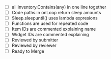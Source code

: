 - [ ] all inventory.Contains(any) in one line together
- [ ] Code paths in onLoop return sleep amounts
- [ ] Sleep.sleepuntil() uses lambda expresions
- [ ] Functions are used for repeated code
- [ ] Item IDs are commented explaining name
- [ ] Widget IDs are commented explaining 
- [ ] Reviewed by submitter
- [ ] Reviewed by reviewer
- [ ] Ready to Merge
